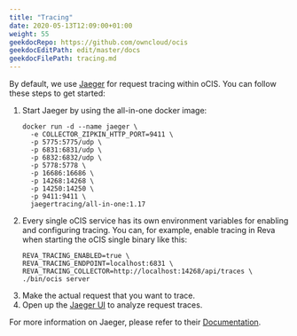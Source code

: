 ```yaml
---
title: "Tracing"
date: 2020-05-13T12:09:00+01:00
weight: 55
geekdocRepo: https://github.com/owncloud/ocis
geekdocEditPath: edit/master/docs
geekdocFilePath: tracing.md
---
```


By default, we use [Jaeger](https://www.jaegertracing.io) for request tracing within oCIS. You can follow these steps
to get started:

1. Start Jaeger by using the all-in-one docker image:
    ```console
    docker run -d --name jaeger \
      -e COLLECTOR_ZIPKIN_HTTP_PORT=9411 \
      -p 5775:5775/udp \
      -p 6831:6831/udp \
      -p 6832:6832/udp \
      -p 5778:5778 \
      -p 16686:16686 \
      -p 14268:14268 \
      -p 14250:14250 \
      -p 9411:9411 \
      jaegertracing/all-in-one:1.17
    ```
2. Every single oCIS service has its own environment variables for enabling and configuring tracing. You can, for example,
enable tracing in Reva when starting the oCIS single binary like this:
    ```console
    REVA_TRACING_ENABLED=true \
    REVA_TRACING_ENDPOINT=localhost:6831 \
    REVA_TRACING_COLLECTOR=http://localhost:14268/api/traces \
    ./bin/ocis server
    ```
3. Make the actual request that you want to trace.
4. Open up the [Jaeger UI](http://localhost:16686) to analyze request traces.

For more information on Jaeger, please refer to their [Documentation](https://www.jaegertracing.io/docs/1.17/).
